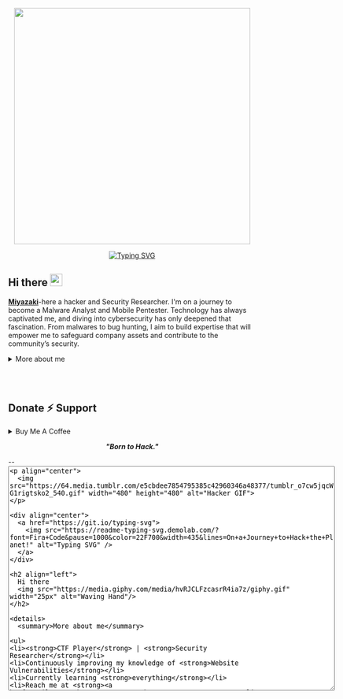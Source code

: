 <p align="center"><img src="https://github-production-user-asset-6210df.s3.amazonaws.com/63191127/380178151-5ec7f0d3-d4a8-4129-803b-42c21b1fc0a3.gif?X-Amz-Algorithm=AWS4-HMAC-SHA256&X-Amz-Credential=AKIAVCODYLSA53PQK4ZA%2F20241025%2Fus-east-1%2Fs3%2Faws4_request&X-Amz-Date=20241025T131818Z&X-Amz-Expires=300&X-Amz-Signature=5626b9d2b39fb2896c57963e0cbe8f30b1b669019fe81c937d0a22543e933226&X-Amz-SignedHeaders=host" width="480" height="480" style="" frameBorder="0" class="giphy-embed" allowFullScreen></iframe><p><a href="" width="100%" height="auto"/></p>

<div align="center">
  <a href="https://git.io/typing-svg">
    <img src="https://readme-typing-svg.demolab.com/?font=Fira+Code&pause=1000&color=22F700&width=435&lines=On+journey+to+Hack+the Planet! " alt="Typing SVG" />
  </a>
</div>



<h2 align="left">
  Hi there
  <img src="https://media.giphy.com/media/hvRJCLFzcasrR4ia7z/giphy.gif" width="25px"/>
</h2>

**[Miyazaki](https://0xmzk.xyz)**-here a hacker and Security Researcher. I'm on a journey to become a Malware Analyst and Mobile Pentester. Technology has always captivated me, and diving into cybersecurity has only deepened that fascination. From malwares to bug hunting, I aim to build expertise that will empower me to safeguard company assets and contribute to the community’s security.


<details>
  <summary>More about me</summary>

- **Bug Hunter** | **Security Researcher**
- i have experience in Pentest and Red teaming
- Improving knowledge in **Website Vulnerabilities**
- I’m currently learning **everything**
- Reach me out at **0xMzk@proton.me**

</details>

<br><br>



<h2 id="donate" align=''>Donate ⚡️ Support</h2>

<details>
<summary>Buy Me A Coffee</summary>


<p align="center"><a href="https://buymeacoffee.com/miy4zaki"><img  src="https://img.shields.io/badge/Buy%20Me%20a%20Coffee-ffdd00?style=for-the-badge&logo=buy-me-a-coffee&logoColor=black"/></a></p>

</details>




<p align="center">
  <b><i>"Born to Hack."</i></b>
</p>

<p align="center">
</p>
--
<textarea rows="30" cols="80">
<p align="center">
  <img src="https://64.media.tumblr.com/e5cbdee7854795385c42960346a48377/tumblr_o7cw5jqcWG1rigtsko2_540.gif" width="480" height="480" alt="Hacker GIF">
</p>

<div align="center">
  <a href="https://git.io/typing-svg">
    <img src="https://readme-typing-svg.demolab.com/?font=Fira+Code&pause=1000&color=22F700&width=435&lines=On+a+Journey+to+Hack+the+Planet!" alt="Typing SVG" />
  </a>
</div>

<h2 align="left">
  Hi there
  <img src="https://media.giphy.com/media/hvRJCLFzcasrR4ia7z/giphy.gif" width="25px" alt="Waving Hand"/>
</h2>

 

<details>
  <summary>More about me</summary>

- **CTF Player** | **Security Researcher**
- Continuously improving my knowledge of **Website Vulnerabilities**
- Currently learning **everything** 
- Reach me at **0xMzk@proton.me**

</details>

<h2 id="donate" align="left">Donate ⚡️ Support</h2>

<details>
  <summary>Buy Me A Coffee</summary>
  <p align="center">
    <a href="https://buymeacoffee.com/miy4zaki">
      <img src="https://img.shields.io/badge/Buy%20Me%20a%20Coffee-ffdd00?style=for-the-badge&logo=buy-me-a-coffee&logoColor=black" alt="Buy Me A Coffee Badge"/>
    </a>
  </p>
</details>

<p align="center">
  <b><i>"Born to Hack."</i></b>
</p>
</textarea>
